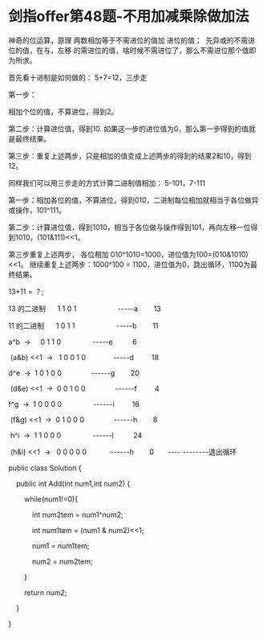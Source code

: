 # 剑指offer第48题-不用加减乘除做加法

神奇的位运算，原理 两数相加等于不需进位的值加 进位的值；  先异或的不需进位的值，在与，左移 的需进位的值，啥时候不需进位了，那么不需进位那个值即为所求。

首先看十进制是如何做的： 5+7=12，三步走

第一步：

相加个位的值，不算进位，得到2。 

第二步：计算进位值，得到10. 如果这一步的进位值为0，那么第一步得到的值就是最终结果。 

第三步：重复上述两步，只是相加的值变成上述两步的得到的结果2和10，得到12。 

同样我们可以用三步走的方式计算二进制值相加： 5-101，7-111 

第一步：相加各位的值，不算进位，得到010，二进制每位相加就相当于各位做异或操作，101^111。 

第二步：计算进位值，得到1010，相当于各位做与操作得到101，再向左移一位得到1010，(101&111)<<1。 

第三步重复上述两步， 各位相加 010^1010=1000，进位值为100=(010&1010)<<1。 继续重复上述两步：1000^100 = 1100，进位值为0，跳出循环，1100为最终结果。

13+11 = ？;

13 的二进制      1 1 0 1                     -----a        13

11 的二进制      1 0 1 1                     -----b        11  

a^b  ->     0 1 1 0                -----e          6

 (a&b) <<1  ->   1 0 0 1 0              -----d         18

d^e  ->  1 0 1 0 0               ------g        20

 (d&e) <<1  ->  0 0 1 0 0               ------f         4

f^g  ->  1 0 0 0 0                ------i         16

 (f&g) <<1  ->  0 1 0 0 0               ------h        8

 h^i  ->  1 1 0 0 0                ------i          24

 (h&i) <<1  ->   0 0 0 0 0            ------h        0       ---- --------退出循环

public class Solution {

    public int Add(int num1,int num2) {

        while(num1!=0){

            int num2tem = num1^num2;

            int num1tem = (num1 & num2)<<1;

            num1 = num1tem;

            num2 = num2tem;

        }

        return num2;

    }

}
